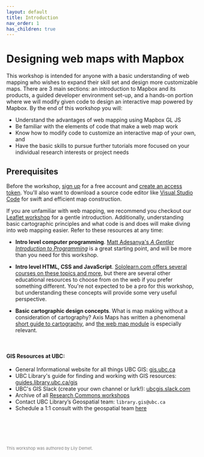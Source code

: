 ```yaml
---
layout: default
title: Introduction
nav_order: 1
has_children: true
---
```

# Designing web maps with Mapbox 

This workshop is intended for anyone with a basic understanding of web mapping who wishes to expand their skill set and design more customizable maps. There are 3 main sections: an introduction to Mapbox and its products, a guided developer environment set-up, and a hands-on portion where we will modify given code to design an interactive map powered by Mapbox. By the end of this workshop you will:     
     
- Understand the advantages of web mapping using Mapbox GL JS    
- Be familiar with the elements of code that make a web map work    
- Know how to modify code to customize an interactive map of your own, and    
- Have the basic skills to pursue further tutorials more focused on your individual research interests or project needs  
  

## Prerequisites
Before the workshop, [sign up](https://account.mapbox.com/auth/signup/) for a free account and [create an access token](https://account.mapbox.com/access-tokens/). You'll also want to download a source code editor like [Visual Studio Code](https://code.visualstudio.com/download) for swift and efficient map construction. 

If you are unfamiliar with web mapping, we recommend you checkout our [Leaflet workshop](https://ubc-library-rc.github.io/gis-intro-leaflet/) for a gentle introduction. Additionally, understanding basic cartographic principles and what code is and does will make diving into web mapping easier. Refer to these resources at any time:     

- **Intro level computer programming**. [Matt Adesanya's *A Gentler Introduction to Programming*](https://www.freecodecamp.org/news/a-gentler-introduction-to-programming-1f57383a1b2c/) is a great starting point, and will be more than you need for this workshop.   
     
- **Intro level HTML, CSS and JavaScript**. [Sololearn.com offers several courses on these topics and more](https://www.sololearn.com/Courses/), but there are several other educational resources to choose from on the web if you prefer something different. You're not expected to be a pro for this workshop, but understanding these concepts will provide some very useful perspective.    
- **Basic cartographic design concepts**. What is map making without a consideration of cartography? Axis Maps has written a phenomenal [short guide to cartography](https://www.axismaps.com/guide/), and [the web map module](https://www.axismaps.com/guide/web/should-a-map-be-interactive/) is especially relevant.
    

<br>  
   
#### GIS Resources at UBC:

- General Informational website for all things UBC GIS: [gis.ubc.ca](http://gis.ubc.ca/)
- UBC Library's guide for finding and working with GIS resources: [guides.library.ubc.ca/gis](http://guides.library.ubc.ca/gis)
- UBC's GIS Slack (create your own channel or lurk!): [ubcgis.slack.com](https://ubcgis.slack.com/)
- Archive of all [Research Commons workshops](https://ubc-library-rc.github.io/all.html)
- Contact UBC Library’s Geospatial team: `library.gis@ubc.ca`
- Schedule a 1:1 consult with the geospatial team [here](https://libcal.library.ubc.ca/appointments/research_commons#s-lc-public-pt)

<p style="margin-top:90px"></p>

<p style="color:grey; font-size:11px">This workshop was authored by Lily Demet.</p>
